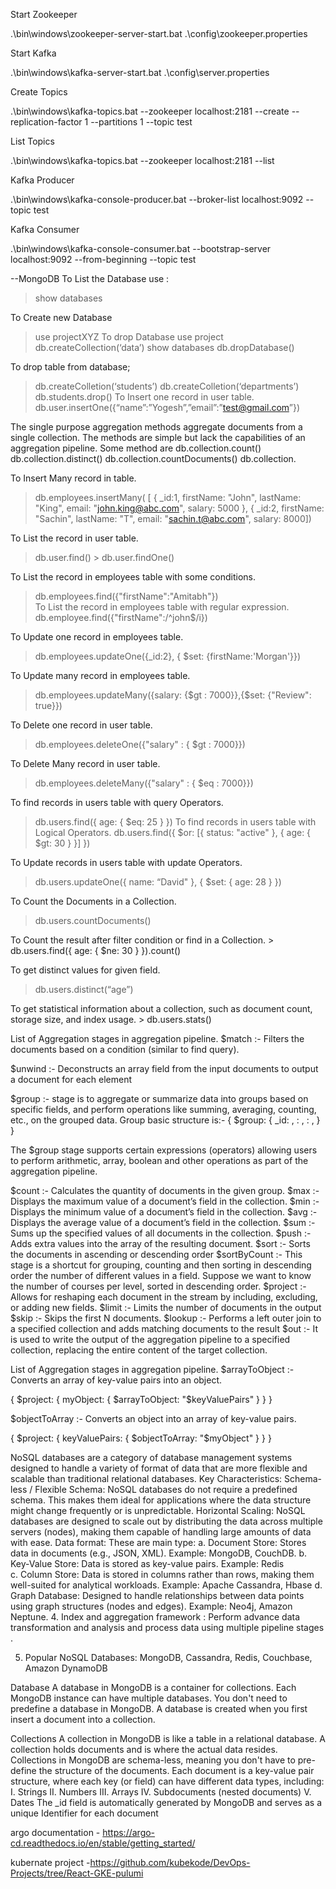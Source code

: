 Start Zookeeper 

.\bin\windows\zookeeper-server-start.bat .\config\zookeeper.properties


Start Kafka 

.\bin\windows\kafka-server-start.bat .\config\server.properties


Create Topics

.\bin\windows\kafka-topics.bat --zookeeper localhost:2181 --create --replication-factor 1 --partitions 1 --topic test


List Topics

.\bin\windows\kafka-topics.bat --zookeeper localhost:2181 --list


Kafka Producer

.\bin\windows\kafka-console-producer.bat --broker-list localhost:9092 --topic test


Kafka Consumer 

.\bin\windows\kafka-console-consumer.bat --bootstrap-server localhost:9092 --from-beginning --topic test



--MongoDB 
To List the Database use : 
> show databases

To Create new Database 
> use projectXYZ
To drop Database 
> use project
> db.createCollection(‘data’)
> show databases
> db.dropDatabase()

To drop table from database;
> db.createColletion(‘students’)
> db.createColletion(‘departments’)			
> db.students.drop()
To Insert one record in user table.
> db.user.insertOne({“name”:”Yogesh”,”email”:”test@gmail.com”})

The single purpose aggregation methods aggregate documents from a single collection. The methods are simple but lack the capabilities of an aggregation pipeline. Some method are
db.collection.count()
db.collection.distinct()
db.collection.countDocuments()
db.collection.

To Insert Many record in table.
> db.employees.insertMany( [    {         _id:1,        firstName: "John",        lastName: "King",        email: "john.king@abc.com",        salary: 5000    },    {         _id:2,        firstName: "Sachin",        lastName: "T",        email: "sachin.t@abc.com",        salary: 8000])


To List the record in user table.
> db.user.find()
 	> db.user.findOne()

To List the record in employees table with some conditions.
> db.employees.find({"firstName":"Amitabh"})	
To List the record in employees table with regular expression.
> db.employee.find({"firstName":/^john$/i})

To Update one record in employees table.
> db.employees.updateOne({_id:2}, { $set: {firstName:'Morgan'}})

To Update many record in employees table.
> db.employees.updateMany({salary: {$gt : 7000}},{$set: {"Review": true}})

To Delete one record in user table.
> db.employees.deleteOne({"salary" : { $gt : 7000}})

To Delete Many record in user table.
> db.employees.deleteMany({"salary" : { $eq : 7000}})	

To find records in users table with query Operators.
> db.users.find({ age: { $eq: 25 } })
To find records in users table with Logical Operators.
> db.users.find({ $or: [{ status: "active" }, { age: { $gt: 30 } }] })

To Update records in users table with update Operators.
> db.users.updateOne({ name: “David" }, { $set: { age: 28 } })

To Count the Documents in a Collection.
> db.users.countDocuments()

To Count the result after filter condition or find in a Collection.
	> db.users.find({ age: { $ne: 30 } }).count()

 To get distinct values for given field.
> db.users.distinct(“age”)

To get statistical information about a collection, such as document count, storage 		size, and index usage.
		> db.users.stats()

  List of Aggregation stages in aggregation pipeline.
$match :- Filters the documents based on a condition (similar to find query).

$unwind :- Deconstructs an array field from the input documents to output a document for each element

$group :- stage is to aggregate or summarize data into groups based on specific fields, and perform operations like summing, averaging, counting, etc., on the grouped data.
Group basic structure is:- 
{ 
  $group: { 
    _id: <expression>, 
    <field1>: <aggregation1>, 
    <field2>: <aggregation2>, 
  }
}

The $group stage supports certain expressions (operators) allowing users to perform arithmetic, array, boolean and other operations as part of the aggregation pipeline.

$count :- Calculates the quantity of documents in the given group.
$max :- Displays the maximum value of a document’s field in the collection.
$min :- Displays the minimum value of a document’s field in the collection.
$avg :- Displays the average value of a document’s field in the collection.
$sum :- Sums up the specified values of all documents in the collection.
$push :- Adds extra values into the array of the resulting document.
$sort :- Sorts the documents in ascending or descending order
$sortByCount :- This stage is a shortcut for grouping, counting and then sorting in descending order the number of different values in a field.
Suppose we want to know the number of courses per level, sorted in descending order.
$project :- Allows for reshaping each document in the stream by including, excluding, or adding new fields.
$limit :- Limits the number of documents in the output
$skip :- Skips the first N documents.
$lookup :- Performs a left outer join to a specified collection and adds matching documents to the result
$out :- It is used to write the output of the aggregation pipeline to a specified collection, replacing the entire content of the target collection.



List of Aggregation stages in aggregation pipeline.
$arrayToObject :- Converts an array of key-value pairs into an object.

{ $project: { myObject: { $arrayToObject: "$keyValuePairs" } } }

$objectToArray :- Converts an object into an array of key-value pairs.


{ $project: { keyValuePairs: { $objectToArray: "$myObject" } } }



NoSQL databases are a category of database management systems designed to handle a variety of format of data that are more flexible and scalable than traditional relational databases.
Key Characteristics:
Schema-less / Flexible Schema: NoSQL databases do not require a predefined schema. This makes them ideal for applications where the data structure might change frequently or is unpredictable.
Horizontal Scaling: NoSQL databases are designed to scale out by distributing the data across multiple servers (nodes), making them capable of handling large amounts of data with ease. 
Data format: These are main type:
	a. Document Store: Stores data in documents (e.g., JSON, XML). 
			Example: MongoDB, CouchDB.
    	b. Key-Value Store: Data is stored as key-value pairs. 
		                   Example: Redis   	
c. Column Store: Data is stored in columns rather than rows, making them well-suited for analytical workloads. 
			Example: Apache Cassandra, Hbase
 	d. Graph Database: Designed to handle relationships between data points using graph structures (nodes and edges). 
			     Example: Neo4j, Amazon Neptune.
4. Index and aggregation framework : Perform advance data transformation and analysis and process  data using multiple pipeline stages .
          
5.  Popular NoSQL Databases: MongoDB, Cassandra, Redis, Couchbase, Amazon DynamoDB


Database
A database in MongoDB is a container for collections. Each MongoDB instance can have multiple databases.
You don't need to predefine a database in MongoDB. A database is created when you first insert a document into a collection.

Collections
A collection in MongoDB is like a table in a relational database. 
A collection holds documents and is where the actual data resides. 
Collections in MongoDB are schema-less, meaning you don't have to pre-define the structure of the documents.
Each document is a key-value pair structure, where each key (or field) can have different data types, including:
       I. Strings
      II. Numbers
      III. Arrays
      IV. Subdocuments (nested documents)
      V. Dates
The _id field is automatically generated by 
MongoDB and serves as a unique Identifier 
for each document

argo documentation - https://argo-cd.readthedocs.io/en/stable/getting_started/

kubernate project -https://github.com/kubekode/DevOps-Projects/tree/React-GKE-pulumi























